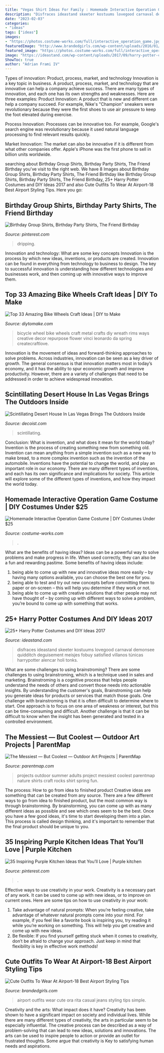 ```yaml
---
title: "Vegas Shirt Ideas For Family : Homemade Interactive Operation Game Costume"
description: "Disfraces ideastand skeeter kostuums lovegood carnaval demonsee quidditch deguisement meisjes fobuy satisfied villanos túnicas harrypotter alencar holi tonks"
date: "2023-02-03"
categories:
- "ideas"
tags: ["ideas"]
images:
- "https://photos.costume-works.com/full/interactive_operation_game.jpg"
featuredImage: "http://www.brandedgirls.com/wp-content/uploads/2016/01/54a5de20df4ab9634fd69bacb98a62d5.jpg"
featured_image: "https://photos.costume-works.com/full/interactive_operation_game.jpg"
image: "https://ideastand.com/wp-content/uploads/2017/09/harry-potter-costumes/13-harry-potter-halloween-costume-diy.jpg"
ShowToc: true
author: "Adrian Frami IV"
---
```



Types of innovation: Product, process, market, and technology
Innovation is a key topic in business. A product, process, market, and technology that are innovative can help a company achieve success. There are many types of innovation, and each one has its own strengths and weaknesses. Here are three examples: 
Product Innovation: A product that is new and different can help a company succeed. For example, Nike's "Champion" sneakers were revolutionary because they were the first shoes to use air pressure to keep the foot elevated during exercise.

Process Innovation: Processes can be innovative too. For example, Google's search engine was revolutionary because it used natural language processing to find relevant results quickly.

Market Innovation: The market can also be innovative if it is different from what other companies offer. Apple's iPhone was the first phone to sell in billion units worldwide.

	

		
searching about Birthday Group Shirts, Birthday Party Shirts, The Friend Birthday you've visit to the right web. We have 8 Images about Birthday Group Shirts, Birthday Party Shirts, The Friend Birthday like Birthday Group Shirts, Birthday Party Shirts, The Friend Birthday, 25+ Harry Potter Costumes and DIY Ideas 2017 and also Cute Outfits To Wear At Airport-18 Best Airport Styling Tips. Here you go:
		
    
## Birthday Group Shirts, Birthday Party Shirts, The Friend Birthday

<img loading=lazy src="https://i.pinimg.com/736x/ec/f6/f3/ecf6f3760bf3c2796ead8078760d5d08.jpg" onerror="this.onerror=null;this.src='https://tse2.mm.bing.net/th?id=OIP.-hRYGHT6h8PukenSRQYalAHaJ3&amp;pid=15.1';" alt="Birthday Group Shirts, Birthday Party Shirts, The Friend Birthday">

_Source: pinterest.com_

>dripping. 

	

Innovation and technology: What are some key concepts
Innovation is the process by which new ideas, inventions, or products are created. Innovation can be found in everything from technology to business to design. The key to successful innovation is understanding how different technologies and businesses work, and then coming up with innovative ways to improve them.

    
## Top 33 Amazing Bike Wheels Craft Ideas | DIY To Make

<img loading=lazy src="http://www.diytomake.com/wp-content/uploads/2016/11/DIY-Crafts-from-Bike-Wheel.jpg" onerror="this.onerror=null;this.src='https://tse1.mm.bing.net/th?id=OIP.9th18hd9YxAUezqFwyOYlAHaKq&amp;pid=15.1';" alt="Top 33 Amazing Bike Wheels Craft Ideas | DIY to Make">

_Source: diytomake.com_

>bicycle wheel bike wheels craft metal crafts diy wreath rims ways creative decor repurpose flower vinci leonardo da spring createcraftlove. 

	

Innovation is the movement of ideas and forward-thinking approaches to solve problems. Across industries, innovation can be seen as a key driver of growth. The general consensus is that innovation matters most in today’s economy, and it has the ability to spur economic growth and improve productivity. However, there are a variety of challenges that need to be addressed in order to achieve widespread innovation.

    
## Scintillating Desert House In Las Vegas Brings The Outdoors Inside

<img loading=lazy src="https://cdn.decoist.com/wp-content/uploads/2014/03/Exterior-of-the-modern-desert-home.jpg" onerror="this.onerror=null;this.src='https://tse1.mm.bing.net/th?id=OIP.c56V_87Eo6LhULJvcA411gHaG2&amp;pid=15.1';" alt="Scintillating Desert House In Las Vegas Brings The Outdoors Inside">

_Source: decoist.com_

>scintillating. 

	

Conclusion: What is invention, and what does it mean for the world today?
Invention is the process of creating something new from something old. Invention can mean anything from a simple invention such as a new way to make bread, to a more complex invention such as the invention of the automobile. Inventions have the potential to change the world, and play an important role in our economy. There are many different types of inventions, and each has its own significance and implications for society. This article will explore some of the different types of inventions, and how they impact the world today.

    
## Homemade Interactive Operation Game Costume | DIY Costumes Under $25

<img loading=lazy src="https://photos.costume-works.com/full/interactive_operation_game.jpg" onerror="this.onerror=null;this.src='https://tse1.mm.bing.net/th?id=OIP.8JyIUrcr5xcM_vI2E3EW6QHaK0&amp;pid=15.1';" alt="Homemade Interactive Operation Game Costume | DIY Costumes Under $25">

_Source: costume-works.com_

>. 

	

What are the benefits of having ideas?
Ideas can be a powerful way to solve problems and make progress in life. When used correctly, they can also be a fun and rewarding pastime. Some benefits of having ideas include: 
1) being able to come up with new and innovative ideas more easily – by having many options available, you can choose the best one for you. 
2) being able to test and try out new concepts before committing them to paper or on-screen – this will help you determine if they work or not. 
3) being able to come up with creative solutions that other people may not have thought of – by coming up with different ways to solve a problem, you’re bound to come up with something that works.

    
## 25+ Harry Potter Costumes And DIY Ideas 2017

<img loading=lazy src="https://ideastand.com/wp-content/uploads/2017/09/harry-potter-costumes/13-harry-potter-halloween-costume-diy.jpg" onerror="this.onerror=null;this.src='https://tse3.mm.bing.net/th?id=OIP.ngmjbHhI4gCXciYvitBGvQHaLG&amp;pid=15.1';" alt="25+ Harry Potter Costumes and DIY Ideas 2017">

_Source: ideastand.com_

>disfraces ideastand skeeter kostuums lovegood carnaval demonsee quidditch deguisement meisjes fobuy satisfied villanos túnicas harrypotter alencar holi tonks. 

	

What are some challenges to using brainstroming?
There are some challenges to using brainstroming, which is a technique used in sales and marketing. Brainstroming is a cognitive process that helps people understand the needs of others and convert those needs into actionable insights. By understanding the customer's goals, Brainstroming can help you generate ideas for products or services that match those goals.
One challenge with brainstroming is that it is often difficult to determine where to start. One approach is to focus on one area of weakness or interest, but this can be time-consuming and difficult. Another challenge is that it can be difficult to know when the insight has been generated and tested in a controlled environment.

    
## The Messiest — But Coolest — Outdoor Art Projects | ParentMap

<img loading=lazy src="http://www.parentmap.com/sites/default/files/styles/1180x660_scaled_cropped/public/2019-05/Nature-Tie-Dye-Shirts-These-t-shirt-designs-were-made-from-rocks-leaves-twigs-other-things-found-in-nature.-This-is-a-fun-spring-or-summer-art-activity-craft-for-kids-or-for-adults_1.jpg?itok=DNZiMD3d" onerror="this.onerror=null;this.src='https://tse3.mm.bing.net/th?id=OIP.jU_BhQ67HMbUQ5yvGZ78zgHaEJ&amp;pid=15.1';" alt="The Messiest — But Coolest — Outdoor Art Projects | ParentMap">

_Source: parentmap.com_

>projects outdoor summer adults project messiest coolest parentmap nature shirts craft rocks shirt spring fun. 

	

The process: How to go from idea to finished product
Creative ideas are something that can be created from any source. There are a few different ways to go from idea to finished product, but the most common way is through brainstorming. By brainstorming, you can come up with as many different ideas as possible and see which ones seem to be the best. Once you have a few good ideas, it's time to start developing them into a plan. This process is called design thinking, and it's important to remember that the final product should be unique to you.

    
## 35 Inspiring Purple Kitchen Ideas That You’ll Love | Purple Kitchen

<img loading=lazy src="https://i.pinimg.com/736x/56/a7/eb/56a7ebc46435c864352c30e2c7a446fa.jpg" onerror="this.onerror=null;this.src='https://tse1.mm.bing.net/th?id=OIP.BAW7A8LtQIv4_xyOfw148QHaHa&amp;pid=15.1';" alt="35 Inspiring Purple Kitchen Ideas that You’ll Love | Purple kitchen">

_Source: pinterest.com_

>. 

	

Effective ways to use creativity in your work.
Creativity is a necessary part of any work. It can be used to come up with new ideas, or to improve on current ones. Here are some tips on how to use creativity in your work: 
1. Take advantage of natural prompts: When you’re feeling creative, take advantage of whatever natural prompts come into your mind. For example, if you feel like a favorite book is inspiring you, try reading it while you’re working on something. This will help you get creative and come up with new ideas. 
2. Be flexible: If you find yourself getting stuck when it comes to creativity, don’t be afraid to change your approach. Just keep in mind that flexibility is key in effective work methods! 

    
## Cute Outfits To Wear At Airport-18 Best Airport Styling Tips

<img loading=lazy src="http://www.brandedgirls.com/wp-content/uploads/2016/01/54a5de20df4ab9634fd69bacb98a62d5.jpg" onerror="this.onerror=null;this.src='https://tse2.mm.bing.net/th?id=OIP.c9LO7XB-gCkliMcJohRkhQHaKa&amp;pid=15.1';" alt="Cute Outfits To Wear At Airport-18 Best Airport Styling Tips">

_Source: brandedgirls.com_

>airport outfits wear cute ora rita casual jeans styling tips simple. 

	

Creativity and the arts: What impact does it have?
Creativity has been shown to have a significant impact on society and individual lives. While there are many different types of creativity, the arts in particular seem to be especially influential. The creative process can be described as a way of problem-solving that can lead to new ideas, solutions and innovations. The arts can be used to inspire people to action or provide an outlet for frustrated thoughts. Some argue that creativity is Key to satisfying human needs and aspirations.

